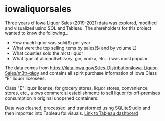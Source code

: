 # iowaliquorsales

Three years of Iowa Liquor Sales (2019-2021) data was explored, modified and visualized using SQL and Tableau. The shareholders for this project wanted to know the following...
- How much liquor was sold($) per year
- What were the top selling items by sales($) and by volume(L)
- What counties sold the most liquor
- What type of alcohol(whiskey, gin, vodka, etc...) was most popular

The data comes from https://data.iowa.gov/Sales-Distribution/Iowa-Liquor-Sales/m3tr-qhgy and contains all spirit purchase information of Iowa Class “E” liquor licensees. 

Class "E" liquor license, for grocery stores, liquor stores, convenience stores, etc., allows commercial establishments to sell liquor for off-premises consumption in original unopened containers.

Data was cleaned, processed, and transformed using SQLiteStudio and then imported into Tableau for visuals. [Link to Tableau dashboard](https://public.tableau.com/app/profile/marshall.podgurski/viz/IowaLiquorSales_16670223272870/Dashboard1)
